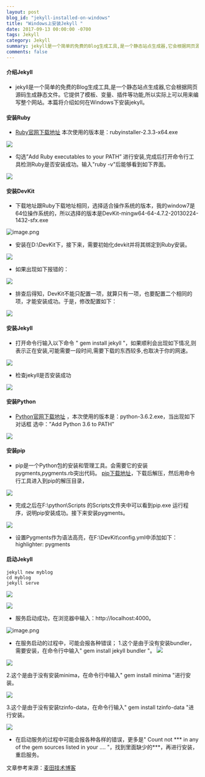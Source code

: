 ```yaml
---
layout: post
blog_id: "jekyll-installed-on-windows"
title: "Windows上安装Jekyll "
date: 2017-09-13 00:00:00 -0700
tags: Jekyll
category: Jekyll
summary: jekyll是一个简单的免费的Blog生成工具,是一个静态站点生成器,它会根据网页源码生成静态文件。它提供了模板、变量、插件等功能,所以实际上可以用来编写整个网站。本篇将介绍如何在Windows下安装jekyll。
comments: false
---
```


#### 介绍Jekyll
* jekyll是一个简单的免费的Blog生成工具,是一个静态站点生成器,它会根据网页源码生成静态文件。它提供了模板、变量、插件等功能,所以实际上可以用来编写整个网站。本篇将介绍如何在Windows下安装jekyll。

#### 安装Ruby
* [Ruby官网下载地址](https://rubyinstaller.org/downloads/)   本次使用的版本是：rubyinstaller-2.3.3-x64.exe

![](http://upload-images.jianshu.io/upload_images/6673460-adb62269c7b857b5.png?imageMogr2/auto-orient/strip%7CimageView2/2/w/1240)

* 勾选”Add Ruby executables to your PATH” 进行安装,完成后打开命令行工具检测Ruby是否安装成功。输入"ruby -v"后能够看到如下界面。

![](http://upload-images.jianshu.io/upload_images/6673460-35160740686a3f80.png?imageMogr2/auto-orient/strip%7CimageView2/2/w/1240)

#### 安装DevKit
* 下载地址跟Ruby下载地址相同，选择适合操作系统的版本，我的window7是64位操作系统的，所以选择的版本是DevKit-mingw64-64-4.7.2-20130224-1432-sfx.exe


![image.png](http://upload-images.jianshu.io/upload_images/6673460-0e78a582f56a3f02.png?imageMogr2/auto-orient/strip%7CimageView2/2/w/1240)


* 安装在D:\DevKit下，接下来，需要初始化devkit并将其绑定到Ruby安装。


![](http://upload-images.jianshu.io/upload_images/6673460-f25da28d2d68c397.png?imageMogr2/auto-orient/strip%7CimageView2/2/w/1240)

* 如果出现如下报错的：

![](http://upload-images.jianshu.io/upload_images/6673460-4fdf082b1af7a303.png?imageMogr2/auto-orient/strip%7CimageView2/2/w/1240)

 * 排查后得知，DevKit不能只配置一项，就算只有一项，也要配置二个相同的项，才能安装成功。于是，修改配置如下：

![](http://upload-images.jianshu.io/upload_images/6673460-b0ca471116c59852.png?imageMogr2/auto-orient/strip%7CimageView2/2/w/1240)

#### 安装Jekyll
* 打开命令行输入以下命令 " gem install jekyll "，如果顺利会出现如下情况,则表示正在安装,可能需要一段时间,需要下载的东西较多,也取决于你的网速。

![](http://upload-images.jianshu.io/upload_images/6673460-b6b02e64aab708dc.png?imageMogr2/auto-orient/strip%7CimageView2/2/w/1240)

* 检查jekyll是否安装成功

![](http://upload-images.jianshu.io/upload_images/6673460-761d5a1da285a9de.png?imageMogr2/auto-orient/strip%7CimageView2/2/w/1240)

#### 安装Python
* [Python官网下载地址](https://www.python.org/downloads/) ，本次使用的版本是：python-3.6.2.exe，当出现如下对话框 选中：”Add Python 3.6 to PATH”

![](http://upload-images.jianshu.io/upload_images/6673460-035b1945acc455a7.jpg?imageMogr2/auto-orient/strip%7CimageView2/2/w/1240)

#### 安装pip
* pip是一个Python包的安装和管理工具。会需要它的安装pygments,pygments.rb突出代码。
 [pip下载地址](https://pypi.python.org/pypi/pip)，下载后解压，然后用命令行工具进入到pip的解压目录，

![](http://upload-images.jianshu.io/upload_images/6673460-ceaf0b3cca4ed03e.png?imageMogr2/auto-orient/strip%7CimageView2/2/w/1240)

* 完成之后在F:\python\Scripts 的Scripts文件夹中可以看到pip.exe 运行程序，说明pip安装成功。接下来安装pygments。

![](http://upload-images.jianshu.io/upload_images/6673460-3332509077b43b0a.png?imageMogr2/auto-orient/strip%7CimageView2/2/w/1240)

* 设置Pygments作为语法高亮，在F:\DevKit\config.yml中添加如下：highlighter: pygments

#### 启动Jekyll
```
jekyll new myblog  
cd myblog  
jekyll serve 
```

![](http://upload-images.jianshu.io/upload_images/6673460-ab3751bde811e027.png?imageMogr2/auto-orient/strip%7CimageView2/2/w/1240)


![](http://upload-images.jianshu.io/upload_images/6673460-8602d6b32f4cbf56.png?imageMogr2/auto-orient/strip%7CimageView2/2/w/1240)

*  服务启动成功，在浏览器中输入：http://localhost:4000。


![image.png](http://upload-images.jianshu.io/upload_images/6673460-3cdf06821021f5be.png?imageMogr2/auto-orient/strip%7CimageView2/2/w/1240)

* 在服务启动的过程中，可能会报各种错误；
1.这个是由于没有安装bundler，需要安装，在命令行中输入" gem install jekyll bundler "。
![](http://upload-images.jianshu.io/upload_images/6673460-a8045092694ea376.png?imageMogr2/auto-orient/strip%7CimageView2/2/w/1240)

![](http://upload-images.jianshu.io/upload_images/6673460-5d3f725220ab18f8.png?imageMogr2/auto-orient/strip%7CimageView2/2/w/1240)

2.这个是由于没有安装minima，在命令行中输入" gem install minima "进行安装。

![](http://upload-images.jianshu.io/upload_images/6673460-87d2fe57d4c8955b.png?imageMogr2/auto-orient/strip%7CimageView2/2/w/1240)

3.这个是由于没有安装tzinfo-data，在命令行输入" gem install tzinfo-data "进行安装。

![](http://upload-images.jianshu.io/upload_images/6673460-777abca69728b6b7.png?imageMogr2/auto-orient/strip%7CimageView2/2/w/1240)

* 在启动服务的过程中可能会报各种各样的错误，更多是" Count not ***  in any of the gem sources listed in your .... "，找到里面缺少的***，再进行安装，重启服务。


文章参考来源：[麦田技术博客](http://blog.itmyhome.com/2015/01/jekyll-installed-on-windows)